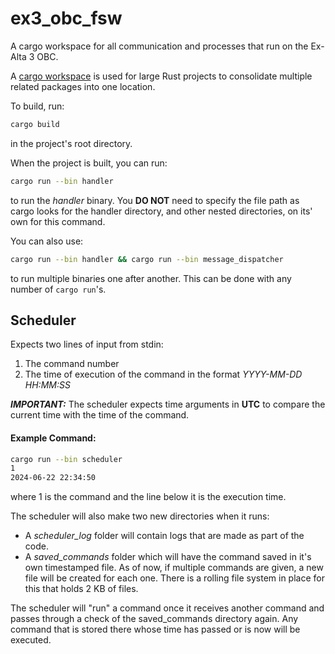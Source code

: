 # ex3_obc_fsw
A cargo workspace for all communication and processes that run on the Ex-Alta 3 OBC.

A [cargo workspace](https://doc.rust-lang.org/book/ch14-03-cargo-workspaces.html) is used for large Rust projects to consolidate multiple related packages into one location.

To build, run:

```bash
cargo build
```

in the project's root directory.

When the project is built, you can run:

```bash
cargo run --bin handler
```

to run the *handler* binary. You **DO NOT** need to specify the file path as cargo looks for the handler directory, and other nested directories, on its' own for this command.

You can also use:

```bash
cargo run --bin handler && cargo run --bin message_dispatcher
```

to run multiple binaries one after another. This can be done with any number of `cargo run`'s.

## Scheduler
Expects two lines of input from stdin:

1. The command number
2. The time of execution of the command in the format *YYYY-MM-DD HH:MM:SS*

***IMPORTANT:*** The scheduler expects time arguments in **UTC** to compare the current time with the time of the command.

#### Example Command:
```bash
cargo run --bin scheduler
1
2024-06-22 22:34:50
```

where 1 is the command and the line below it is the execution time.

The scheduler will also make two new directories when it runs:

- A *scheduler_log* folder will contain logs that are made as part of the code.
- A *saved_commands* folder which will have the command saved in it's own timestamped file. As of now, if multiple commands are given, a new file will be created for each one. There is a rolling file system in place for this that holds 2 KB of files.

The scheduler will "run" a command once it receives another command and passes through a check of the saved_commands directory again. Any command that is stored there whose time has passed or is now will be executed.
